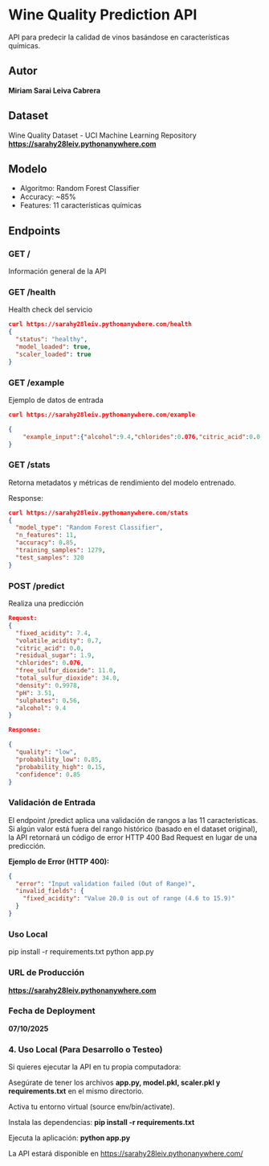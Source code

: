 # Wine Quality Prediction API

API para predecir la calidad de vinos basándose en características químicas.

## Autor
**Miriam Sarai Leiva Cabrera**

## Dataset
Wine Quality Dataset - UCI Machine Learning Repository
**https://sarahy28leiv.pythonanywhere.com**

## Modelo
- Algoritmo: Random Forest Classifier
- Accuracy: ~85%
- Features: 11 características químicas

## Endpoints

### GET /
Información general de la API

### GET /health
Health check del servicio
```json
curl https://sarahy28leiv.pythonanywhere.com/health
{
  "status": "healthy",
  "model_loaded": true,
  "scaler_loaded": true
} 
```

### GET /example
Ejemplo de datos de entrada
```json
curl https://sarahy28leiv.pythonanywhere.com/example

{ 
    "example_input":{"alcohol":9.4,"chlorides":0.076,"citric_acid":0.0,"density":0.9978,"fixed_acidity":7.4,"free_sulfur_dioxide":11.0,"pH":3.51,"residual_sugar":1.9,"sulphates":0.56,"total_sulfur_dioxide":34.0,"volatile_acidity":0.7},"expected_output":{"probability_high":0.15,"probability_low":0.85,"quality":"low"}
}
```

### GET /stats
Retorna metadatos y métricas de rendimiento del modelo entrenado.

Response:
```json
curl https://sarahy28leiv.pythonanywhere.com/stats
{
  "model_type": "Random Forest Classifier",
  "n_features": 11,
  "accuracy": 0.85,
  "training_samples": 1279,
  "test_samples": 320
}
```

### POST /predict
Realiza una predicción
```json
Request:
{
  "fixed_acidity": 7.4,
  "volatile_acidity": 0.7,
  "citric_acid": 0.0,
  "residual_sugar": 1.9,
  "chlorides": 0.076,
  "free_sulfur_dioxide": 11.0,
  "total_sulfur_dioxide": 34.0,
  "density": 0.9978,
  "pH": 3.51,
  "sulphates": 0.56,
  "alcohol": 9.4
}

Response:

{
  "quality": "low",
  "probability_low": 0.85,
  "probability_high": 0.15,
  "confidence": 0.85
}
```

### Validación de Entrada
El endpoint /predict aplica una validación de rangos a las 11 características. Si algún valor está fuera del rango histórico (basado en el dataset original), la API retornará un código de error HTTP 400 Bad Request en lugar de una predicción.

**Ejemplo de Error (HTTP 400):**
```json
{
  "error": "Input validation failed (Out of Range)",
  "invalid_fields": {
    "fixed_acidity": "Value 20.0 is out of range (4.6 to 15.9)"
  }
}
```

### Uso Local
pip install -r requirements.txt
python app.py

### URL de Producción
**https://sarahy28leiv.pythonanywhere.com**

### Fecha de Deployment
**07/10/2025**


### 4. Uso Local (Para Desarrollo o Testeo)
Si quieres ejecutar la API en tu propia computadora:

Asegúrate de tener los archivos **app.py, model.pkl, scaler.pkl y requirements.txt** en el mismo directorio.

Activa tu entorno virtual (source env/bin/activate).

Instala las dependencias:
**pip install -r requirements.txt**

Ejecuta la aplicación:
**python app.py**

La API estará disponible en https://sarahy28leiv.pythonanywhere.com/